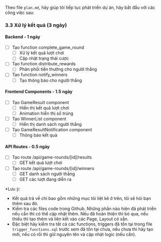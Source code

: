 Theo file `plan.md`, hãy giúp tôi tiếp tục phát triển dự án, hãy bắt đầu với các công việc sau:

### 3.3 Xử lý kết quả (3 ngày)

#### Backend - 1 ngày

- [ ] Tạo function complete_game_round
  - [ ] Xử lý kết quả lượt chơi
  - [ ] Cập nhật trạng thái cược
- [ ] Tạo function distribute_rewards
  - [ ] Phân phối tiền thưởng cho người thắng
- [ ] Tạo function notify_winners
  - [ ] Tạo thông báo cho người thắng

#### Frontend Components - 1.5 ngày

- [ ] Tạo GameResult component
  - [ ] Hiển thị kết quả lượt chơi
  - [ ] Animation hiển thị số trúng
- [ ] Tạo WinnerList component
  - [ ] Hiển thị danh sách người thắng
- [ ] Tạo GameResultNotification component
  - [ ] Thông báo kết quả

#### API Routes - 0.5 ngày

- [ ] Tạo route /api/game-rounds/[id]/results
  - [ ] GET kết quả lượt chơi
- [ ] Tạo route /api/game-rounds/[id]/winners
  - [ ] GET danh sách người thắng
  - [ ] GET các lượt đang diễn ra

\*Lưu ý:

- Kết quả trả về chỉ bao gồm những mục tôi liệt kê ở trên, tôi sẽ hỏi bạn thêm sau đó.
- Kiểm tra các files code trong Github. Những phần nào hiện đã phát triển nếu cần thì có thể cập nhật thêm. Nếu đã hoàn thiện thì bỏ qua, nếu thiếu thì tạo thêm và liên kết vào các Page, Layout có sẵn.
- Đặc biệt hãy kiểm tra tất cả các functions, triggers đã tồn tại trong file `trigger_functions.sql`​ trước xem đã tồn tại chưa, nếu chưa thì hãy tạo mới, nếu có rồi thì giữ nguyên tên và cập nhật logic (nếu cần).
